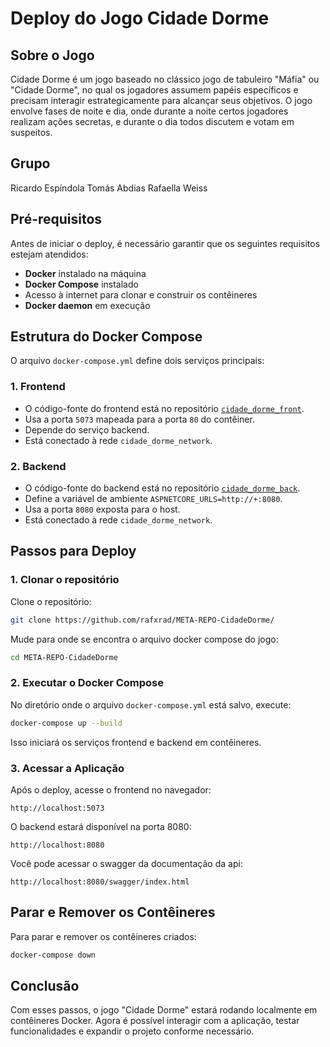 # Deploy do Jogo Cidade Dorme

## Sobre o Jogo

Cidade Dorme é um jogo baseado no clássico jogo de tabuleiro "Máfia" ou "Cidade Dorme", no qual os jogadores assumem papéis específicos e precisam interagir estrategicamente para alcançar seus objetivos. O jogo envolve fases de noite e dia, onde durante a noite certos jogadores realizam ações secretas, e durante o dia todos discutem e votam em suspeitos.

## Grupo
Ricardo Espíndola
Tomás Abdias
Rafaella Weiss

## Pré-requisitos

Antes de iniciar o deploy, é necessário garantir que os seguintes requisitos estejam atendidos:

- **Docker** instalado na máquina
- **Docker Compose** instalado
- Acesso à internet para clonar e construir os contêineres
- **Docker daemon** em execução

## Estrutura do Docker Compose

O arquivo `docker-compose.yml` define dois serviços principais:

### 1. Frontend
- O código-fonte do frontend está no repositório [`cidade_dorme_front`](https://github.com/rafxrad/cidade_dorme_front.git).
- Usa a porta `5073` mapeada para a porta `80` do contêiner.
- Depende do serviço backend.
- Está conectado à rede `cidade_dorme_network`.

### 2. Backend
- O código-fonte do backend está no repositório [`cidade_dorme_back`](https://github.com/rafxrad/cidade_dorme_back.git).
- Define a variável de ambiente `ASPNETCORE_URLS=http://+:8080`.
- Usa a porta `8080` exposta para o host.
- Está conectado à rede `cidade_dorme_network`.

## Passos para Deploy

### 1. Clonar o repositório
Clone o repositório:
```sh
git clone https://github.com/rafxrad/META-REPO-CidadeDorme/
```
Mude para onde se encontra o arquivo docker compose do jogo:
```sh
cd META-REPO-CidadeDorme
```

### 2. Executar o Docker Compose
No diretório onde o arquivo `docker-compose.yml` está salvo, execute:
```sh
docker-compose up --build
```
Isso iniciará os serviços frontend e backend em contêineres.

### 3. Acessar a Aplicação
Após o deploy, acesse o frontend no navegador:
```
http://localhost:5073
```
O backend estará disponível na porta 8080:
```
http://localhost:8080
```
Você pode acessar o swagger da documentação da api:
```
http://localhost:8080/swagger/index.html
```

## Parar e Remover os Contêineres
Para parar e remover os contêineres criados:
```sh
docker-compose down
```

## Conclusão
Com esses passos, o jogo "Cidade Dorme" estará rodando localmente em contêineres Docker. Agora é possível interagir com a aplicação, testar funcionalidades e expandir o projeto conforme necessário.


